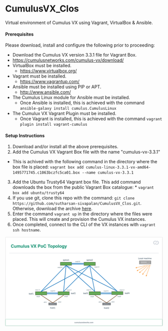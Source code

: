# CumulusVX_Clos

Virtual environment of Cumulus VX using Vagrant, VirtualBox & Ansible.

#### Prerequisites
Please download, install and configure the following prior to proceeding:
  * Download the Cumulus VX version 3.3.1 file for Vagrant Box.
   * https://cumulusnetworks.com/cumulus-vx/download/
  * VirtualBox must be installed.
    * https://www.virtualbox.org/
  * Vagrant must be installed.
    * https://www.vagrantup.com/
  * Ansible must be installed using PIP or APT.
    * http://www.ansible.com/
  * The Cumulus Linux module for Ansible must be installed.
    * Once Ansible is installed, this is achieved with the command ```ansible-galaxy install cumulus.CumulusLinux```
  * The Cumulux VX Vagrant Plugin must be installed.
    * Once Vagrant is installed, this is achieved with the command ```vagrant plugin install vagrant-cumulus```


#### Setup Instructions
  1. Download and/or install all the above prerequisites.
  2. Add the Cumulus VX Vagrant Box file with the name "cumulus-vx-3.3.1"
   * This is achived with the following command in the directory where the box file is placed:
	``` vagrant box add cumulus-linux-3.3.1-vx-amd64-1495771745.c1063bczfc5ca01.box --name cumulus-vx-3.3.1 ```
  3. Add the Ubuntu Trusty64 Vagrant box file. This add command downloads the box from the public Vagrant Box catalogue:
	* ``` vagrant box add ubuntu/trusty64 ```
  4. If you use git, clone this repo with the command:
	```git clone https://github.com/sutharsan-sivapalan/CumulusVX_Clos.git```.
	Otherwise, download the archive [here](https://github.com/sutharsan-sivapalan/CumulusVX_Clos/archive/master.zip).
  5. Enter the command ```vagrant up``` in the directory where the files were placed. This will create and provision the Cumulus VX instances.
  6. Once completed, connect to the CLI of the VX instances with ```vagrant ssh hostname```.

![Topology](./Cumulus_VX_Clox_Topology-2017Feb.png)

